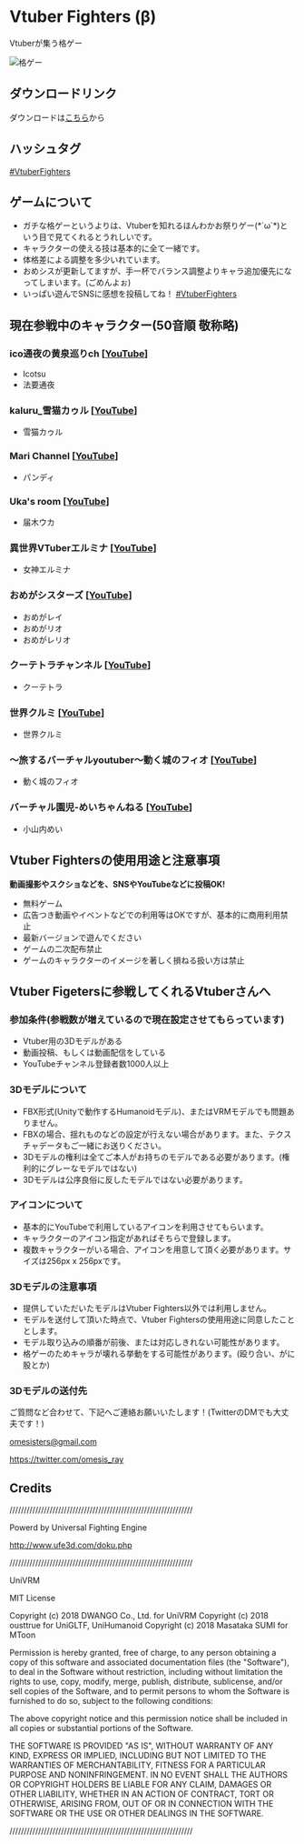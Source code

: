 # Vtuber Fighters (β)

Vtuberが集う格ゲー

![格ゲー](https://github.com/omegasisters/VtuberFighters/blob/master/images/thumb.png)

## ダウンロードリンク
ダウンロードは[こちら](https://github.com/omegasisters/VtuberFighters/releases)から

## ハッシュタグ
[#VtuberFighters](https://twitter.com/search?vertical=default&q=%23VtuberFighters)

## ゲームについて
* ガチな格ゲーというよりは、Vtuberを知れるほんわかお祭りゲー(\*´ω`\*)という目で見てくれるとうれしいです。
* キャラクターの使える技は基本的に全て一緒です。
* 体格差による調整を多少いれています。
* おめシスが更新してますが、手一杯でバランス調整よりキャラ追加優先になってしまいます。(ごめんよぉ)
* いっぱい遊んでSNSに感想を投稿してね！ [#VtuberFighters](https://twitter.com/search?vertical=default&q=%23VtuberFighters)

## 現在参戦中のキャラクター(50音順 敬称略)
### ico通夜の黄泉巡りch [[YouTube](https://www.youtube.com/channel/UCGFD_8TRHhlpjfqGhLUSk4g)]
* Icotsu
* 法要通夜
### kaluru_雪猫カゥル [[YouTube](https://www.youtube.com/channel/UCqlbdk8XtMSxogRDNMzRrxA)]
* 雪猫カゥル
### Mari Channel [[YouTube](https://www.youtube.com/channel/UCfiK42sBHraMBK6eNWtsy7A)]
* パンディ
### Uka's room [[YouTube](https://www.youtube.com/channel/UCk0dNVAdlgn4ynURwAq_z2A)]
* 届木ウカ
### 異世界VTuberエルミナ [[YouTube](https://www.youtube.com/channel/UCGu_Yfe0HiMV4ffHvkVd9Jg)]
* 女神エルミナ
### おめがシスターズ [[YouTube](https://www.youtube.com/channel/UCNjTjd2-PMC8Oo_-dCEss7A)]
* おめがレイ
* おめがリオ
* おめがレリオ
### クーテトラチャンネル [[YouTube](https://www.youtube.com/channel/UCTqV6u2RJE4DqfLALsGuyAw)]
* クーテトラ
### 世界クルミ [[YouTube](https://www.youtube.com/channel/UCHooCsg7FEVBGVKUE_RR0DA)]
* 世界クルミ
### 〜旅するバーチャルyoutuber〜動く城のフィオ [[YouTube](https://www.youtube.com/channel/UCiJr4MX-DrlKgLYC0luCjpQ)]
* 動く城のフィオ
### バーチャル園児-めいちゃんねる [[YouTube](https://www.youtube.com/channel/UCZx7wgGNs2UFyRRtLoNur9Q)]
* 小山内めい

## Vtuber Fightersの使用用途と注意事項
**動画撮影やスクショなどを、SNSやYouTubeなどに投稿OK!**
* 無料ゲーム
* 広告つき動画やイベントなどでの利用等はOKですが、基本的に商用利用禁止
* 最新バージョンで遊んでください
* ゲームの二次配布禁止
* ゲームのキャラクターのイメージを著しく損ねる扱い方は禁止

## Vtuber Figetersに参戦してくれるVtuberさんへ

### 参加条件(参戦数が増えているので現在設定させてもらっています)
* Vtuber用の3Dモデルがある
* 動画投稿、もしくは動画配信をしている
* YouTubeチャンネル登録者数1000人以上

### 3Dモデルについて
* FBX形式(Unityで動作するHumanoidモデル)、またはVRMモデルでも問題ありません。
* FBXの場合、揺れものなどの設定が行えない場合があります。また、テクスチャデータもご一緒にお送りください。
* 3Dモデルの権利は全てご本人がお持ちのモデルである必要があります。(権利的にグレーなモデルではない)
* 3Dモデルは公序良俗に反したモデルではない必要があります。

### アイコンについて
* 基本的にYouTubeで利用しているアイコンを利用させてもらいます。
* キャラクターのアイコン指定があればそちらで登録します。
* 複数キャラクターがいる場合、アイコンを用意して頂く必要があります。サイズは256px x 256pxです。

### 3Dモデルの注意事項
* 提供していただいたモデルはVtuber Fighters以外では利用しません。
* モデルを送付して頂いた時点で、Vtuber Fightersの使用用途に同意したこととします。
* モデル取り込みの順番が前後、または対応しきれない可能性があります。
* 格ゲーのためキャラが壊れる挙動をする可能性があります。(殴り合い、がに股とか)

### 3Dモデルの送付先

ご質問など合わせて、下記へご連絡お願いいたします！(TwitterのDMでも大丈夫です！)

omesisters@gmail.com

https://twitter.com/omesis_ray

## Credits
////////////////////////////////////////////////////////////////

Powerd by Universal Fighting Engine

http://www.ufe3d.com/doku.php

////////////////////////////////////////////////////////////////

UniVRM

MIT License

Copyright (c) 2018 DWANGO Co., Ltd. for UniVRM
Copyright (c) 2018 ousttrue for UniGLTF, UniHumanoid
Copyright (c) 2018 Masataka SUMI for MToon

Permission is hereby granted, free of charge, to any person obtaining a copy
of this software and associated documentation files (the "Software"), to deal
in the Software without restriction, including without limitation the rights
to use, copy, modify, merge, publish, distribute, sublicense, and/or sell
copies of the Software, and to permit persons to whom the Software is
furnished to do so, subject to the following conditions:

The above copyright notice and this permission notice shall be included in all
copies or substantial portions of the Software.

THE SOFTWARE IS PROVIDED "AS IS", WITHOUT WARRANTY OF ANY KIND, EXPRESS OR
IMPLIED, INCLUDING BUT NOT LIMITED TO THE WARRANTIES OF MERCHANTABILITY,
FITNESS FOR A PARTICULAR PURPOSE AND NONINFRINGEMENT. IN NO EVENT SHALL THE
AUTHORS OR COPYRIGHT HOLDERS BE LIABLE FOR ANY CLAIM, DAMAGES OR OTHER
LIABILITY, WHETHER IN AN ACTION OF CONTRACT, TORT OR OTHERWISE, ARISING FROM,
OUT OF OR IN CONNECTION WITH THE SOFTWARE OR THE USE OR OTHER DEALINGS IN THE
SOFTWARE.

////////////////////////////////////////////////////////////////
